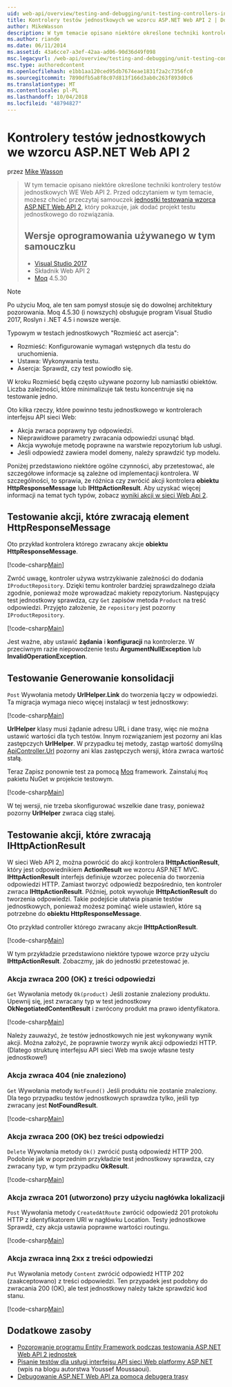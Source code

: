 ```yaml
---
uid: web-api/overview/testing-and-debugging/unit-testing-controllers-in-web-api
title: Kontrolery testów jednostkowych we wzorcu ASP.NET Web API 2 | Dokumentacja firmy Microsoft
author: MikeWasson
description: W tym temacie opisano niektóre określone techniki kontrolery testów jednostkowych WE Web API 2. Przed odczytaniem w tym temacie, możesz chcieć przeczytaj samouczek jednostki...
ms.author: riande
ms.date: 06/11/2014
ms.assetid: 43a6cce7-a3ef-42aa-ad06-90d36d49f098
msc.legacyurl: /web-api/overview/testing-and-debugging/unit-testing-controllers-in-web-api
msc.type: authoredcontent
ms.openlocfilehash: e1bb1aa120ced95db7674eae1831f2a2c7356fc0
ms.sourcegitcommit: 7890dfb5a8f8c07d813f166d3ab0c263f893d0c6
ms.translationtype: MT
ms.contentlocale: pl-PL
ms.lasthandoff: 10/04/2018
ms.locfileid: "48794827"
---
```

<a name="unit-testing-controllers-in-aspnet-web-api-2"></a>Kontrolery testów jednostkowych we wzorcu ASP.NET Web API 2
====================
przez [Mike Wasson](https://github.com/MikeWasson)

> W tym temacie opisano niektóre określone techniki kontrolery testów jednostkowych WE Web API 2. Przed odczytaniem w tym temacie, możesz chcieć przeczytaj samouczek [jednostki testowania wzorca ASP.NET Web API 2](unit-testing-with-aspnet-web-api.md), który pokazuje, jak dodać projekt testu jednostkowego do rozwiązania.
>
> ## <a name="software-versions-used-in-the-tutorial"></a>Wersje oprogramowania używanego w tym samouczku
>
> - [Visual Studio 2017](https://visualstudio.microsoft.com/downloads/?utm_medium=microsoft&utm_source=docs.microsoft.com&utm_campaign=button+cta&utm_content=download+vs2017)
> - Składnik Web API 2
> - [Moq](https://github.com/Moq) 4.5.30

> [!NOTE]
> Po użyciu Moq, ale ten sam pomysł stosuje się do dowolnej architektury pozorowania. Moq 4.5.30 (i nowszych) obsługuje program Visual Studio 2017, Roslyn i .NET 4.5 i nowsze wersje.

Typowym w testach jednostkowych &quot;Rozmieść act asercja&quot;:

- Rozmieść: Konfigurowanie wymagań wstępnych dla testu do uruchomienia.
- Ustawa: Wykonywania testu.
- Asercja: Sprawdź, czy test powiodło się.

W kroku Rozmieść będą często używane pozorny lub namiastki obiektów. Liczba zależności, które minimalizuje tak testu koncentruje się na testowanie jedno.

Oto kilka rzeczy, które powinno testu jednostkowego w kontrolerach interfejsu API sieci Web:

- Akcja zwraca poprawny typ odpowiedzi.
- Nieprawidłowe parametry zwracania odpowiedzi usunąć błąd.
- Akcja wywołuje metodę poprawne na warstwie repozytorium lub usługi.
- Jeśli odpowiedź zawiera model domeny, należy sprawdzić typ modelu.

Poniżej przedstawiono niektóre ogólne czynności, aby przetestować, ale szczegółowe informacje są zależne od implementacji kontrolera. W szczególności, to sprawia, że różnica czy zwrócić akcji kontrolera **obiektu HttpResponseMessage** lub **IHttpActionResult**. Aby uzyskać więcej informacji na temat tych typów, zobacz [wyniki akcji w sieci Web Api 2](../getting-started-with-aspnet-web-api/action-results.md).

## <a name="testing-actions-that-return-httpresponsemessage"></a>Testowanie akcji, które zwracają element HttpResponseMessage

Oto przykład kontrolera którego zwracany akcje **obiektu HttpResponseMessage**.

[!code-csharp[Main](unit-testing-controllers-in-web-api/samples/sample1.cs)]

Zwróć uwagę, kontroler używa wstrzykiwanie zależności do dodania `IProductRepository`. Dzięki temu kontroler bardziej sprawdzalnego działa zgodnie, ponieważ może wprowadzać makiety repozytorium. Następujący test jednostkowy sprawdza, czy `Get` zapisów metoda `Product` na treść odpowiedzi. Przyjęto założenie, że `repository` jest pozorny `IProductRepository`.

[!code-csharp[Main](unit-testing-controllers-in-web-api/samples/sample2.cs)]

Jest ważne, aby ustawić **żądania** i **konfiguracji** na kontrolerze. W przeciwnym razie niepowodzenie testu **ArgumentNullException** lub **InvalidOperationException**.

## <a name="testing-link-generation"></a>Testowanie Generowanie konsolidacji

`Post` Wywołania metody **UrlHelper.Link** do tworzenia łączy w odpowiedzi. Ta migracja wymaga nieco więcej instalacji w test jednostkowy:

[!code-csharp[Main](unit-testing-controllers-in-web-api/samples/sample3.cs)]

**UrlHelper** klasy musi żądanie adresu URL i dane trasy, więc nie można ustawić wartości dla tych testów. Innym rozwiązaniem jest pozorny ani klas zastępczych **UrlHelper**. W przypadku tej metody, zastąp wartość domyślną [ApiController.Url](https://msdn.microsoft.com/library/system.web.http.apicontroller.url.aspx) pozorny ani klas zastępczych wersji, która zwraca wartość stałą.

Teraz Zapisz ponownie test za pomocą [Moq](https://github.com/Moq) framework. Zainstaluj `Moq` pakietu NuGet w projekcie testowym.

[!code-csharp[Main](unit-testing-controllers-in-web-api/samples/sample4.cs)]

W tej wersji, nie trzeba skonfigurować wszelkie dane trasy, ponieważ pozorny **UrlHelper** zwraca ciąg stałej.


## <a name="testing-actions-that-return-ihttpactionresult"></a>Testowanie akcji, które zwracają IHttpActionResult

W sieci Web API 2, można powrócić do akcji kontrolera **IHttpActionResult**, który jest odpowiednikiem **ActionResult** we wzorcu ASP.NET MVC. **IHttpActionResult** interfejs definiuje wzorzec polecenia do tworzenia odpowiedzi HTTP. Zamiast tworzyć odpowiedź bezpośrednio, ten kontroler zwraca **IHttpActionResult**. Później, potok wywołuje **IHttpActionResult** do tworzenia odpowiedzi. Takie podejście ułatwia pisanie testów jednostkowych, ponieważ możesz pominąć wiele ustawień, które są potrzebne do **obiektu HttpResponseMessage**.

Oto przykład controller którego zwracany akcje **IHttpActionResult**.

[!code-csharp[Main](unit-testing-controllers-in-web-api/samples/sample5.cs)]

W tym przykładzie przedstawiono niektóre typowe wzorce przy użyciu **IHttpActionResult**. Zobaczmy, jak do jednostki przetestować je.

### <a name="action-returns-200-ok-with-a-response-body"></a>Akcja zwraca 200 (OK) z treści odpowiedzi

`Get` Wywołania metody `Ok(product)` Jeśli zostanie znaleziony produktu. Upewnij się, jest zwracany typ w test jednostkowy **OkNegotiatedContentResult** i zwrócony produkt ma prawo identyfikatora.

[!code-csharp[Main](unit-testing-controllers-in-web-api/samples/sample6.cs)]

Należy zauważyć, że testów jednostkowych nie jest wykonywany wynik akcji. Można założyć, że poprawnie tworzy wynik akcji odpowiedzi HTTP. (Dlatego strukturę interfejsu API sieci Web ma swoje własne testy jednostkowe!)

### <a name="action-returns-404-not-found"></a>Akcja zwraca 404 (nie znaleziono)

`Get` Wywołania metody `NotFound()` Jeśli produktu nie zostanie znaleziony. Dla tego przypadku testów jednostkowych sprawdza tylko, jeśli typ zwracany jest **NotFoundResult**.

[!code-csharp[Main](unit-testing-controllers-in-web-api/samples/sample7.cs)]

### <a name="action-returns-200-ok-with-no-response-body"></a>Akcja zwraca 200 (OK) bez treści odpowiedzi

`Delete` Wywołania metody `Ok()` zwrócić pustą odpowiedź HTTP 200. Podobnie jak w poprzednim przykładzie test jednostkowy sprawdza, czy zwracany typ, w tym przypadku **OkResult**.

[!code-csharp[Main](unit-testing-controllers-in-web-api/samples/sample8.cs)]

### <a name="action-returns-201-created-with-a-location-header"></a>Akcja zwraca 201 (utworzono) przy użyciu nagłówka lokalizacji

`Post` Wywołania metody `CreatedAtRoute` zwrócić odpowiedź 201 protokołu HTTP z identyfikatorem URI w nagłówku Location. Testy jednostkowe Sprawdź, czy akcja ustawia poprawne wartości routingu.

[!code-csharp[Main](unit-testing-controllers-in-web-api/samples/sample9.cs)]

### <a name="action-returns-another-2xx-with-a-response-body"></a>Akcja zwraca inną 2xx z treści odpowiedzi

`Put` Wywołania metody `Content` zwrócić odpowiedź HTTP 202 (zaakceptowano) z treści odpowiedzi. Ten przypadek jest podobny do zwracania 200 (OK), ale test jednostkowy należy także sprawdzić kod stanu.

[!code-csharp[Main](unit-testing-controllers-in-web-api/samples/sample10.cs)]

## <a name="additional-resources"></a>Dodatkowe zasoby

- [Pozorowanie programu Entity Framework podczas testowania ASP.NET Web API 2 jednostek](mocking-entity-framework-when-unit-testing-aspnet-web-api-2.md)
- [Pisanie testów dla usługi interfejsu API sieci Web platformy ASP.NET](https://blogs.msdn.com/b/youssefm/archive/2013/01/28/writing-tests-for-an-asp-net-webapi-service.aspx) (wpis na blogu autorstwa Youssef Moussaoui).
- [Debugowanie ASP.NET Web API za pomocą debugera trasy](https://blogs.msdn.com/b/webdev/archive/2013/04/04/debugging-asp-net-web-api-with-route-debugger.aspx)
